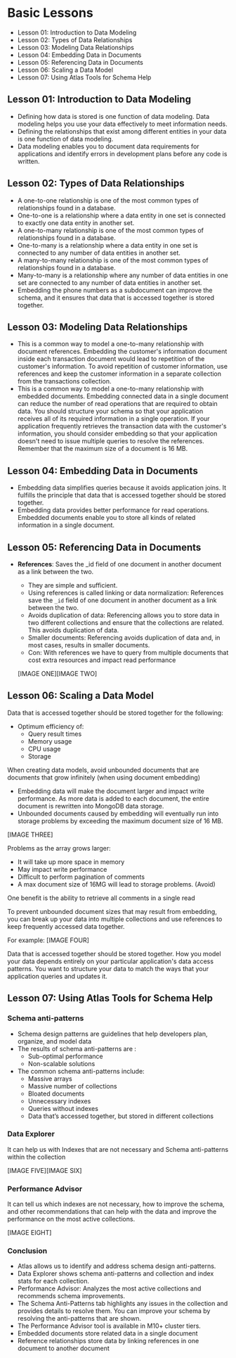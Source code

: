# Basic Lessons

- Lesson 01: Introduction to Data Modeling
- Lesson 02: Types of Data Relationships
- Lesson 03: Modeling Data Relationships
- Lesson 04: Embedding Data in Documents
- Lesson 05: Referencing Data in Documents
- Lesson 06: Scaling a Data Model
- Lesson 07: Using Atlas Tools for Schema Help


## Lesson 01: Introduction to Data Modeling

- Defining how data is stored is one function of data modeling. Data modeling helps you use your data effectively to meet information needs.
- Defining the relationships that exist among different entities in your data is one function of data modeling.
- Data modeling enables you to document data requirements for applications and identify errors in development plans before any code is written.

## Lesson 02: Types of Data Relationships

- A one-to-one relationship is one of the most common types of relationships found in a database.
- One-to-one is a relationship where a data entity in one set is connected to exactly one data entity in another set.
- A one-to-many relationship is one of the most common types of relationships found in a database.
- One-to-many is a relationship where a data entity in one set is connected to any number of data entities in another set.
- A many-to-many relationship is one of the most common types of relationships found in a database.
- Many-to-many is a relationship where any number of data entities in one set are connected to any number of data entities in another set.
- Embedding the phone numbers as a subdocument can improve the schema, and it ensures that data that is accessed together is stored together.

## Lesson 03: Modeling Data Relationships

- This is a common way to model a one-to-many relationship with document references. Embedding the customer's information document inside each transaction document would lead to repetition of the customer's information. To avoid repetition of customer information, use references and keep the customer information in a separate collection from the transactions collection.
- This is a common way to model a one-to-many relationship with embedded documents. Embedding connected data in a single document can reduce the number of read operations that are required to obtain data. You should structure your schema so that your application receives all of its required information in a single operation. If your application frequently retrieves the transaction data with the customer's information, you should consider embedding so that your application doesn't need to issue multiple queries to resolve the references. Remember that the maximum size of a document is 16 MB.

## Lesson 04: Embedding Data in Documents

- Embedding data simplifies queries because it avoids application joins. It fulfills the principle that data that is accessed together should be stored together.
- Embedding data provides better performance for read operations. Embedded documents enable you to store all kinds of related information in a single document.

## Lesson 05: Referencing Data in Documents

- **References**: Saves the _id field of one document in another document as a link between the two.
    - They are simple and sufficient.
    - Using references is called linking or data normalization: References save the `_id` field of one document in another document as a link between the two.
    - Avoids duplication of data: Referencing allows you to store data in two different collections and ensure that the collections are related. This avoids duplication of data.
    - Smaller documents: Referencing avoids duplication of data and, in most cases, results in smaller documents.
    - Con: With references we have to query from multiple documents that cost extra resources and impact read performance
    
    [IMAGE ONE][IMAGE TWO]

## Lesson 06: Scaling a Data Model

Data that is accessed together should be stored together for the following: 

- Optimum efficiency of:
    - Query result times
    - Memory usage
    - CPU usage
    - Storage

When creating data models, avoid unbounded documents that are documents that grow infinitely (when using document embedding)

- Embedding data will make the document larger and impact write performance. As more data is added to each document, the entire document is rewritten into MongoDB data storage.
- Unbounded documents caused by embedding will eventually run into storage problems by exceeding the maximum document size of 16 MB.

[IMAGE THREE]

Problems as the array grows larger:

- It will take up more space in memory
- May impact write performance
- Difficult to perform pagination of comments
- A max document size of 16MG will lead to storage problems. (Avoid)

One benefit is the ability to retrieve all comments in a single read

To prevent unbounded document sizes that may result from embedding, you can break up your data into multiple collections and use references to keep frequently accessed data together. 

For example: 
[IMAGE FOUR]

Data that is accessed together should be stored together. How you model your data depends entirely on your particular application's data access patterns. You want to structure your data to match the ways that your application queries and updates it.

## Lesson 07: Using Atlas Tools for Schema Help

### Schema anti-patterns

- Schema design patterns are guidelines that help developers plan, organize, and model data
- The results of schema anti-patterns are :
    - Sub-optimal performance
    - Non-scalable solutions
- The common schema anti-patterns include:
    - Massive arrays
    - Massive number of collections
    - Bloated documents
    - Unnecessary indexes
    - Queries without indexes
    - Data that’s accessed together, but stored in different collections

### Data Explorer

It can help us with Indexes that are not necessary and Schema anti-patterns within the collection

[IMAGE FIVE][IMAGE SIX]

### Performance Advisor

It can tell us which indexes are not necessary, how to improve the schema, and other recommendations that can help with the data and improve the performance on the most active collections.

[IMAGE EIGHT]

### Conclusion

- Atlas allows us to identify and address schema design anti-patterns.
- Data Explorer shows schema anti-patterns and collection and index stats for each collection.
- Performance Advisor: Analyzes the most active collections and recommends schema improvements.
- The Schema Anti-Patterns tab highlights any issues in the collection and provides details to resolve them. You can improve your schema by resolving the anti-patterns that are shown.
- The Performance Advisor tool is available in M10+ cluster tiers.
- Embedded documents store related data in a single document
- Reference relationships store data by linking references in one document to another document
